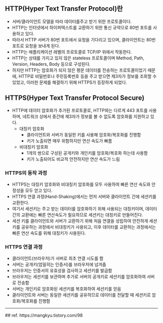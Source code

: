 ## HTTP(Hyper Text Transfer Protocol)란
- 서버/클라이언트 모델을 따라 데이터를주고 받기 위한 프로토콜이다.
- HTTP는 인터넷에서 하이퍼텍스트를 교환하기 위한 통신 규약으로 80번 포트를 사용하고 있다.
- 따라서 HTTP 서버가 80번 포트에서 요청을 기다리고 있으며, 클라이언트는 80번 포트로 요청을 보내게 된다.
- HTTP는 애플리케이션 레벨의 프로토콜로 TCP/IP 위에서 작동한다.
- HTTP는 상태를 가지고 있지 않은 stateless 프로토콜이며 Method, Path, Version, Headers, Body 등으로 구성된다.
- 하지만 HTTP는 암호화가 되지 않은 평문 데이터를 전송하는 프로토콜이었기 때문에, HTTP로 비밀번호나 주민등록번호 등을 주고 받으면 제3자가 정보를 조회할 수 있었고, 이러한 문제를 해결하기 위해 HTTPS가 등장하게 되었다.

## HTTPS(Hyper Text Transfer Protocol Secure)
- HTTP에 데이터 암호화가 추가된 프로토콜로, HTTP와는 다르게 443 포트를 사용하며, 네트워크 상에서 중간에 제3자가 정보를 볼 수 없도록 암호화를 지원하고 있다.
	- 대칭키 암호화
		- 클라이언트와 서버가 동일한 키를 사용해 암호화/복호화를 진행함
		- 키가 노출되면 매우 위험하지만 연산 속도가 빠름
	- 비대칭키 암호화
		- 1개의 쌍으로 구성된 공개키와 개인키를 암호화/복호화 하는데 사용함
		- 키가 노출되어도 비교적 안전하지만 연산 속도가 느림

### HTTPS의 동작 과정
- HTTPS는 대칭키 암호화와 비대칭키 암호화를 모두 사용하여 빠른 연산 속도와 안정성을 모두 얻고 있다.
- HTTPS 연결 과정(Hand-Shaking)에서는 먼저 서버와 클라이언트 간에 세션키를 교환한다.
- 여기서 세션키는 주고 받는 데이터를 암호화하기 위해 사용되는 대칭키이며, 데이터 간의 교환에는 빠른 연산속도가 필요하므로 세션키는 대칭키로 만들어진다.
- 세션 키를 클라이언트와 서버가 교환하기 위해 처음 연결을 성립하여 안전하게 세션키를 공유하는 과정에서 비대칭키가 사용되고, 이후 데이터를 교환하는 과정에서는 빠른 연산 속도를 위해 대칭키가 사용된다.

### HTTPS 연결 과정
- 클라이언트(브라우저)가 서버로 최초 연결 시도를 함
- 서버는 공개키(엄밀히는 인증서)를 브라우저에 넘겨줌
- 브라우저는 인증서의 유효성을 검사하고 세션키를 발급함
- 브라우저는 세션키를 보관하며 추가로 서버의 공개키로 세션키를 암호화하여 서버로 전송함
- 서버는 개인키로 암호화된 세션키를 복호화하여 세션키를 얻음
- 클라이언트와 서버는 동일한 세션키를 공유하므로 데이터를 전달할 때 세션키로 암호화/복호화를 진행함


<hr>
## ref.
https://mangkyu.tistory.com/98